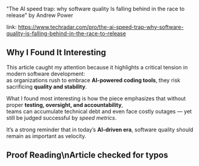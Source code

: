 "The AI speed trap: why software quality Is falling behind in the race to release" by Andrew Power

link: https://www.techradar.com/pro/the-ai-speed-trap-why-software-quality-is-falling-behind-in-the-race-to-release

## Why I Found It Interesting  
This article caught my attention because it highlights a critical tension in modern software development:  
as organizations rush to embrace **AI-powered coding tools**, they risk sacrificing **quality and stability**.  

What I found most interesting is how the piece emphasizes that without proper **testing, oversight, and accountability**,  
teams can accumulate technical debt and even face costly outages — yet still be judged successful by *speed metrics*.  

It’s a strong reminder that in today’s **AI-driven era**, software quality should remain as important as velocity.

## Proof Reading\nArticle checked for typos


